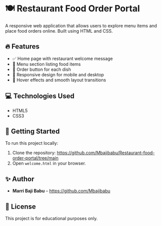 
# 🍽️ Restaurant Food Order Portal

A responsive web application that allows users to explore menu items and place food orders online. Built using HTML and CSS.

## 🔥 Features

- ✅ Home page with restaurant welcome message
- 🥗 Menu section listing food items
- 🛒 Order button for each dish
- 📱 Responsive design for mobile and desktop
- 🎨 Hover effects and smooth layout transitions

## 💻 Technologies Used

- HTML5
- CSS3

## 🚀 Getting Started
To run this project locally:

1. Clone the repository:  https://github.com/Mbajibabu/Restaurant-food-order-portal/tree/main
2. Open `welcome.html` in your browser.

## ✨ Author

- **Marri Baji Babu** – https://github.com/Mbajibabu

## 📜 License

This project is for educational purposes only.

